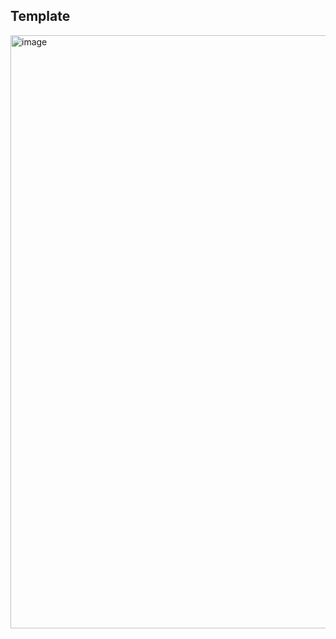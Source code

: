 ## Template
<img width="949" alt="image" src="https://user-images.githubusercontent.com/118173148/205669946-0cd1b98c-6f8c-40b5-b0d4-75e5e8892bea.png">
